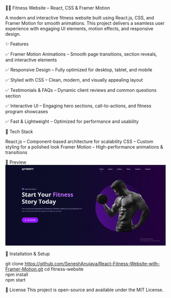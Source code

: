 🏋️‍♂️ Fitness Website – React, CSS & Framer Motion


A modern and interactive fitness website built using React.js, CSS, and Framer Motion for smooth animations. This project delivers a seamless user experience with engaging UI elements, motion effects, and responsive design.

✨ Features

✅ Framer Motion Animations – Smooth page transitions, section reveals, and interactive elements

✅ Responsive Design – Fully optimized for desktop, tablet, and mobile

✅ Styled with CSS – Clean, modern, and visually appealing layout

✅ Testimonials & FAQs – Dynamic client reviews and common questions section

✅ Interactive UI – Engaging hero sections, call-to-actions, and fitness program showcases

✅ Fast & Lightweight – Optimized for performance and usability





🚀 Tech Stack

React.js – Component-based architecture for scalability
CSS – Custom styling for a polished look
Framer Motion – High-performance animations & transitions

📸 Preview
![Fitness Website Screenshot](./src/images/Screenshot-fitness.png)



📂 Installation & Setup

git clone https://github.com/SeneshAnujaya/React-Fitness-Website-with-Framer-Motion.git 
cd fitness-website  
npm install  
npm start 

📌 License
This project is open-source and available under the MIT License.
